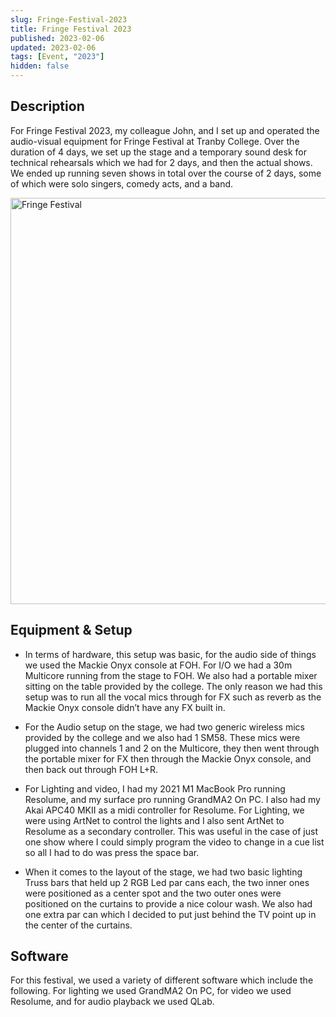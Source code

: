 ```yaml
---
slug: Fringe-Festival-2023
title: Fringe Festival 2023
published: 2023-02-06
updated: 2023-02-06
tags: [Event, "2023"]
hidden: false
---
```


<script>
  import FringeFestival from "./Fringe-Festival-2023.webp?w=500;700;900;1200;1600&avif&srcset"
</script>

## Description

For Fringe Festival 2023, my colleague John, and I set up and operated the audio-visual equipment for Fringe Festival at Tranby College. Over the duration of 4 days, we set up the stage and a temporary sound desk for technical rehearsals which we had for 2 days, and then the actual shows. We ended up running seven shows in total over the course of 2 days, some of which were solo singers, comedy acts, and a band.

<img srcset={FringeFestival} alt="Fringe Festival" width="650" />

## Equipment & Setup

- In terms of hardware, this setup was basic, for the audio side of things we used the Mackie Onyx console at FOH. For I/O we had a 30m Multicore running from the stage to FOH. We also had a portable mixer sitting on the table provided by the college. The only reason we had this setup was to run all the vocal mics through for FX such as reverb as the Mackie Onyx console didn’t have any FX built in.

- For the Audio setup on the stage, we had two generic wireless mics provided by the college and we also had 1 SM58. These mics were plugged into channels 1 and 2 on the Multicore, they then went through the portable mixer for FX then through the Mackie Onyx console, and then back out through FOH L+R.

- For Lighting and video, I had my 2021 M1 MacBook Pro running Resolume, and my surface pro running GrandMA2 On PC. I also had my Akai APC40 MKII as a midi controller for Resolume. For Lighting, we were using ArtNet to control the lights and I also sent ArtNet to Resolume as a secondary controller. This was useful in the case of just one show where I could simply program the video to change in a cue list so all I had to do was press the space bar.

- When it comes to the layout of the stage, we had two basic lighting Truss bars that held up 2 RGB Led par cans each, the two inner ones were positioned as a center spot and the two outer ones were positioned on the curtains to provide a nice colour wash. We also had one extra par can which I decided to put just behind the TV point up in the center of the curtains.

## Software

For this festival, we used a variety of different software which include the following. For lighting we used GrandMA2 On PC, for video we used Resolume, and for audio playback we used QLab.

<br/>
